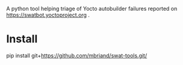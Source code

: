 A python tool helping triage of Yocto autobuilder failures reported on
https://swatbot.yoctoproject.org .

# Install

pip install git+https://github.com/mbriand/swat-tools.git/
